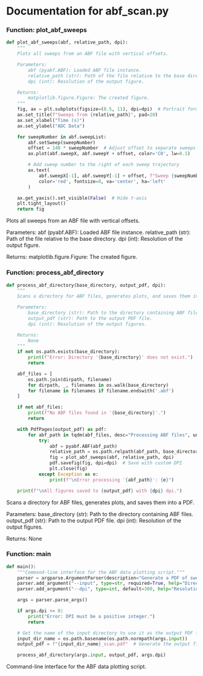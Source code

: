 # Documentation for abf_scan.py

### Function: plot_abf_sweeps

```python
def plot_abf_sweeps(abf, relative_path, dpi):
    """
    Plots all sweeps from an ABF file with vertical offsets.

    Parameters:
        abf (pyabf.ABF): Loaded ABF file instance.
        relative_path (str): Path of the file relative to the base directory.
        dpi (int): Resolution of the output figure.

    Returns:
        matplotlib.figure.Figure: The created figure.
    """
    fig, ax = plt.subplots(figsize=(8.5, 11), dpi=dpi)  # Portrait format with custom DPI
    ax.set_title(f"Sweeps from {relative_path}", pad=20)
    ax.set_xlabel("Time (s)")
    ax.set_ylabel("ADC Data")

    for sweepNumber in abf.sweepList:
        abf.setSweep(sweepNumber)
        offset = 140 * sweepNumber  # Adjust offset to separate sweeps
        ax.plot(abf.sweepX, abf.sweepY + offset, color='C0', lw=0.1)

        # Add sweep number to the right of each sweep trajectory
        ax.text(
            abf.sweepX[-1], abf.sweepY[-1] + offset, f"Sweep {sweepNumber}",
            color='red', fontsize=8, va='center', ha='left'
        )

    ax.get_yaxis().set_visible(False)  # Hide Y-axis
    plt.tight_layout()
    return fig
```

Plots all sweeps from an ABF file with vertical offsets.

Parameters:
    abf (pyabf.ABF): Loaded ABF file instance.
    relative_path (str): Path of the file relative to the base directory.
    dpi (int): Resolution of the output figure.

Returns:
    matplotlib.figure.Figure: The created figure.

### Function: process_abf_directory

```python
def process_abf_directory(base_directory, output_pdf, dpi):
    """
    Scans a directory for ABF files, generates plots, and saves them into a PDF.

    Parameters:
        base_directory (str): Path to the directory containing ABF files.
        output_pdf (str): Path to the output PDF file.
        dpi (int): Resolution of the output figures.

    Returns:
        None
    """
    if not os.path.exists(base_directory):
        print(f"Error: Directory '{base_directory}' does not exist.")
        return

    abf_files = [
        os.path.join(dirpath, filename)
        for dirpath, _, filenames in os.walk(base_directory)
        for filename in filenames if filename.endswith('.abf')
    ]

    if not abf_files:
        print(f"No ABF files found in '{base_directory}'.")
        return

    with PdfPages(output_pdf) as pdf:
        for abf_path in tqdm(abf_files, desc="Processing ABF files", unit="file"):
            try:
                abf = pyabf.ABF(abf_path)
                relative_path = os.path.relpath(abf_path, base_directory)
                fig = plot_abf_sweeps(abf, relative_path, dpi)
                pdf.savefig(fig, dpi=dpi)  # Save with custom DPI
                plt.close(fig)
            except Exception as e:
                print(f"\nError processing '{abf_path}': {e}")

    print(f"\nAll figures saved to {output_pdf} with {dpi} dpi.")
```

Scans a directory for ABF files, generates plots, and saves them into a PDF.

Parameters:
    base_directory (str): Path to the directory containing ABF files.
    output_pdf (str): Path to the output PDF file.
    dpi (int): Resolution of the output figures.

Returns:
    None

### Function: main

```python
def main():
    """Command-line interface for the ABF data plotting script."""
    parser = argparse.ArgumentParser(description="Generate a PDF of sweeps from ABF files.")
    parser.add_argument("--input", type=str, required=True, help="Directory containing ABF files.")
    parser.add_argument("--dpi", type=int, default=300, help="Resolution (DPI) of the output PDF (default: 300).")

    args = parser.parse_args()

    if args.dpi <= 0:
        print("Error: DPI must be a positive integer.")
        return

    # Get the name of the input directory to use it as the output PDF filename
    input_dir_name = os.path.basename(os.path.normpath(args.input))
    output_pdf = f"{input_dir_name}_scan.pdf"  # Generate the output filename

    process_abf_directory(args.input, output_pdf, args.dpi)
```

Command-line interface for the ABF data plotting script.
